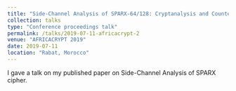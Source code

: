 ```yaml
---
title: "Side-Channel Analysis of SPARX-64/128: Cryptanalysis and Countermeasures"
collection: talks
type: "Conference proceedings talk"
permalink: /talks/2019-07-11-africacrypt-2
venue: "AFRICACRYPT 2019"
date: 2019-07-11
location: "Rabat, Morocco"
---
```


I gave a talk on my published paper on Side-Channel Analysis of SPARX cipher.
